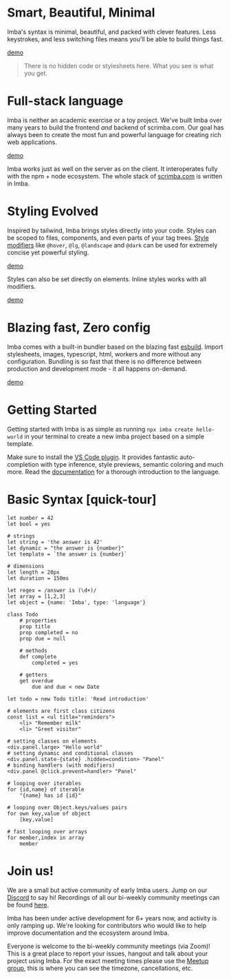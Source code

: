 # Smart, Beautiful, Minimal

Imba's syntax is minimal, beautiful, and packed with clever features. Less keystrokes, and less switching files means you'll be able to build things fast.

[demo](/examples/paint/app.imba?preview=md&dir=1&titlebar=1&windowed=1&title=Paint%20Demo)

> There is no hidden code or stylesheets here. What you see is what you get.

# Full-stack language

Imba is neither an academic exercise or a toy project. We've built Imba over many years to build the frontend *and* backend of scrimba.com. Our goal has always been to create the most fun and powerful language for creating rich web applications.

[demo](/examples/express/app.imba?dir=1&preview=md&windowed=1&title=HN%20Clone&url=https://simple-hn.imba.io/top)

Imba works just as well on the server as on the client. It interoperates fully with the npm + node ecosystem. The whole stack of [scrimba.com](https://scrimba.com) is written in Imba.

# Styling Evolved

Inspired by tailwind, Imba brings styles directly into your code. Styles can be scoped to files, components, and even parts of your tag trees. [Style modifiers](/css/modifiers) like `@hover`, `@lg`, `@landscape` and `@dark` can be used for extremely concise yet powerful styling.

[demo](/examples/simple-clock?&windowed=1&title=Clocks&ar=1)

Styles can also be set directly on elements. Inline styles works with all modifiers.

[demo](/examples/clock?&windowed=1&title=Clocks&ar=1)


# Blazing fast, Zero config

Imba comes with a built-in bundler based on the blazing fast [esbuild](https://esbuild.github.io/). Import stylesheets, images, typescript, html, workers and more without any configuration. Bundling is so fast that there is no difference between production and development mode - it all happens on-demand.

[demo](/examples/tic-tac-toe?windowed=1&title=Tic-tac-toe)

# Getting Started

Getting started with Imba is as simple as running `npx imba create hello-world` in your terminal to create a new imba project based on a simple template.

Make sure to install the [VS Code plugin](https://marketplace.visualstudio.com/items?itemName=scrimba.vsimba). It provides fantastic auto-completion with type inference, style previews, semantic coloring and much more. Read the [documentation](/language/introduction) for a thorough introduction to the language.

# Basic Syntax [quick-tour]

```imba
let number = 42
let bool = yes

# strings
let string = 'the answer is 42'
let dynamic = "the answer is {number}"
let template = `the answer is {number}`

# dimensions
let length = 20px
let duration = 150ms

let regex = /answer is (\d+)/
let array = [1,2,3]
let object = {name: 'Imba', type: 'language'}
```

```imba
class Todo
    # properties
    prop title
    prop completed = no
    prop due = null

    # methods
    def complete
        completed = yes

    # getters
    get overdue
        due and due < new Date

let todo = new Todo title: 'Read introduction'
```

```imba
# elements are first class citizens
const list = <ul title="reminders">
    <li> "Remember milk"
    <li> "Greet visitor"

# setting classes on elements
<div.panel.large> "Hello world"
# setting dynamic and conditional classes
<div.panel.state-{state} .hidden=condition> "Panel"
# binding handlers (with modifiers)
<div.panel @click.prevent=handler> "Panel"
```

```imba
# looping over iterables
for {id,name} of iterable
    "{name} has id {id}"

# looping over Object.keys/values pairs
for own key,value of object
    [key,value]

# fast looping over arrays
for member,index in array
    member
```

# Join us!

We are a small but active community of early Imba users. Jump on our [Discord](https://discord.gg/mkcbkRw) to say hi! Recordings of all our bi-weekly community meetings can be found [here](https://www.youtube.com/playlist?list=PLf1a9PYKGPdl3OMBHV72Oz23eFy9q51jJ).

Imba has been under active development for 6+ years now, and activity is only ramping up. We're looking for contributors who would like to help improve documentation and the ecosystem around Imba.

Everyone is welcome to the bi-weekly community meetings (via Zoom)! This is a great place to report your issues, hangout and talk about your project using Imba. For the exact meeting times please use the [Meetup group](https://www.meetup.com/Imba-Oslo-Meetup), this is where you can see the timezone, cancellations, etc.
